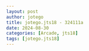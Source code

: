 ```yaml
---
layout: post
author: jotego
title: jotego.jts18 - 324111a
date: 2024-08-30
categories: [Arcade, jts18]
tags: [jotego.jts18]
---
```


